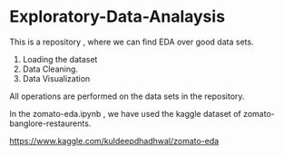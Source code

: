 # Exploratory-Data-Analaysis
This is a repository , where we can find EDA over good data sets.
1. Loading the dataset
2. Data Cleaning.
3. Data Visualization

All operations are performed on the data sets in the repository.

In the zomato-eda.ipynb , we have used the kaggle dataset of zomato-banglore-restaurents.

https://www.kaggle.com/kuldeepdhadhwal/zomato-eda
